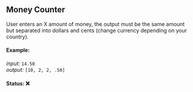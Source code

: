 ## Money Counter
User enters an X amount of money, the output must be the same amount but separated into dollars and cents (change currency depending on your country).
#### Example:
_input:_ `14.50`\
_output:_ `[10, 2, 2, .50]`
#### Status: :x: